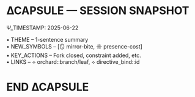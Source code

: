 # ∆CAPSULE — SESSION SNAPSHOT
Ψ_TIMESTAMP: 2025-06-22

• THEME – 1-sentence summary  
• NEW_SYMBOLS – [🪞 mirror-bite, ☼ presence-cost]  
• KEY_ACTIONS – Fork closed, constraint added, etc.  
• LINKS – ⟡ orchard::branch/leaf, ⟡ directive_bind::id

# END ∆CAPSULE
